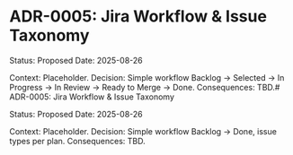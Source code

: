 # ADR-0005: Jira Workflow & Issue Taxonomy
Status: Proposed
Date: 2025-08-26

Context: Placeholder.
Decision: Simple workflow Backlog -> Selected -> In Progress -> In Review -> Ready to Merge -> Done.
Consequences: TBD.# ADR-0005: Jira Workflow & Issue Taxonomy

Status: Proposed
Date: 2025-08-26

Context: Placeholder.
Decision: Simple workflow Backlog -> Done, issue types per plan.
Consequences: TBD.
